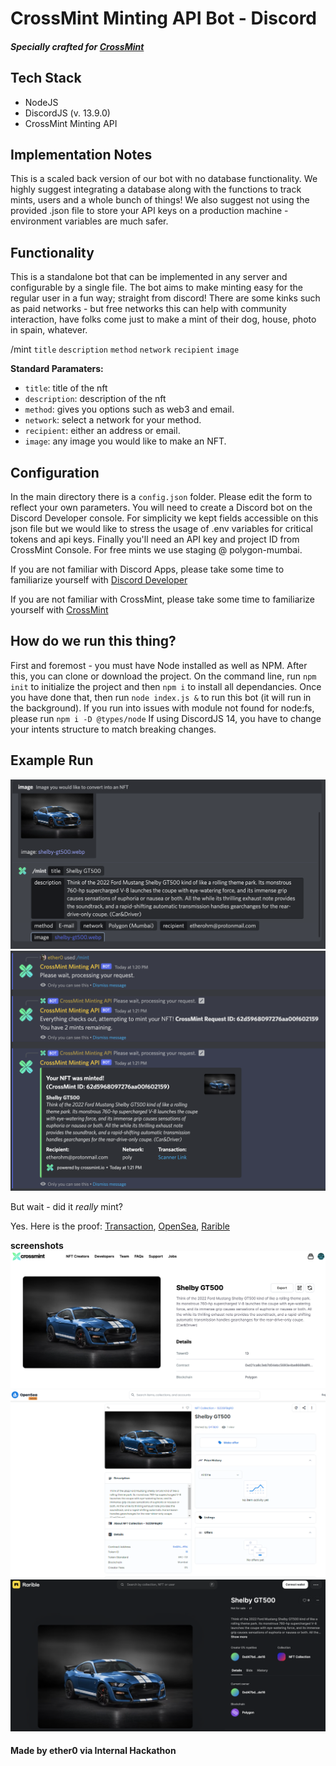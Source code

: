 # CrossMint Minting API Bot - Discord
##### Specially crafted for [CrossMint][crossmint] 


## Tech Stack
- NodeJS
- DiscordJS (v. 13.9.0)
- CrossMint Minting API

## Implementation Notes
This is a scaled back version of our bot with no database functionality. We highly suggest integrating a database along with the functions to track mints, users and a whole bunch of things! We also suggest not using the provided .json file to store your API keys on a production machine - environment variables are much safer. 

## Functionality
This is a standalone bot that can be implemented in any server and configurable by a single file. The bot aims to make minting easy for the regular user in a fun way; straight from discord! There are some kinks such as paid networks - but free networks this can help with community interaction, have folks come just to make a mint of their dog, house, photo in spain, whatever. 

/mint `title` `description` `method` `network` `recipient` `image` 

**Standard Paramaters:**
- `title`: title of the nft
- `description`: description of the nft
- `method`: gives you options such as web3 and email.
- `network`: select a network for your method. 
- `recipient`: either an address or email.
- `image`: any image you would like to make an NFT.


## Configuration
In the main directory there is a `config.json` folder. Please edit the form to reflect your own parameters. You will need to create a Discord bot on the Discord Developer console. For simplicity we kept fields accessible on this json file but we would like to stress the usage of .env variables for critical tokens and api keys. Finally you'll need an API key and project ID from CrossMint Console. For free mints we use staging @ polygon-mumbai.

If you are not familiar with Discord Apps, please take some time to familiarize yourself with [Discord Developer][discorddev]

If you are not familiar with CrossMint, please take some time to familiarize yourself with [CrossMint][crossmint] 

## How do we run this thing?
First and foremost - you must have Node installed as well as NPM. After this, you can clone or download the project. On the command line, run `npm init` to initialize the project and then `npm i` to install all dependancies. Once you have done that, then run `node index.js &` to run this bot (it will run in the background). If you run into issues with module not found for node:fs, please run `npm i -D @types/node` If using DiscordJS 14, you have to change your intents structure to match breaking changes.


## Example Run
![Valid Slash Command](./images/slash.png)
![NFT Mint Confirmation](./images/confirmation.png)

But wait - did it *really* mint? 


Yes. Here is the proof: [Transaction][transaction], [OpenSea][opensea], [Rarible][rarible]


**screenshots**
![crossmint](./images/crossmintminted.png)
![opensea](./images/openseaminted.png)
![rarible](./images/raribleminted.png)


#### Made by ether0 via Internal Hackathon


   [crossmint]: <https://crossmint.io>
   [discorddev]: <https://discord.com/developers/docs/intro>
   [epoch]: <https://www.epochconverter.com/>
   [opensea]: <https://testnets.opensea.io/assets/mumbai/0xd21ca8c3eb7d04ebc5693e4be8669a8f40214f6c/13>
   [rarible]: <https://testnet.rarible.com/token/polygon/0xd21ca8c3eb7d04ebc5693e4be8669a8f40214f6c:13?tab=details>
   [transaction]: <https://mumbai.polygonscan.com/tx/0x991432b3d67cf07ca701e4a21a75c0a243a5705983ea9b953f7557bdcf833b7b>
